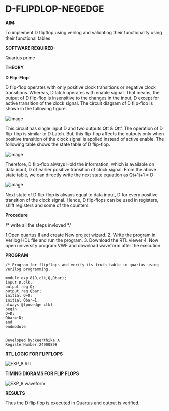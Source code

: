 # D-FLIPDLOP-NEGEDGE

**AIM:**

To implement  D flipflop using verilog and validating their functionality using their functional tables

**SOFTWARE REQUIRED:**

Quartus prime

**THEORY**

**D Flip-Flop**

D flip-flop operates with only positive clock transitions or negative clock transitions. Whereas, D latch operates with enable signal. That means, the output of D flip-flop is insensitive to the changes in the input, D except for active transition of the clock signal. The circuit diagram of D flip-flop is shown in the following figure.

![image](https://github.com/naavaneetha/D-FLIPDLOP-NEGEDGE/assets/154305477/48c81fe8-bc3f-40e7-95e2-519fc155ad51)

This circuit has single input D and two outputs Qtt & Qtt’. The operation of D flip-flop is similar to D Latch. But, this flip-flop affects the outputs only when positive transition of the clock signal is applied instead of active enable. The following table shows the state table of D flip-flop.

![image](https://github.com/naavaneetha/D-FLIPDLOP-NEGEDGE/assets/154305477/e5f3fda7-68ec-4a3a-a0a4-cf6f9cc4ab55)

Therefore, D flip-flop always Hold the information, which is available on data input, D of earlier positive transition of clock signal. From the above state table, we can directly write the next state equation as Qt+1t+1 = D

![image](https://github.com/naavaneetha/D-FLIPDLOP-NEGEDGE/assets/154305477/8592c0d8-2917-4142-91b9-d6c30dd891d2)

Next state of D flip-flop is always equal to data input, D for every positive transition of the clock signal. Hence, D flip-flops can be used in registers, shift registers and some of the counters.

**Procedure**

/* write all the steps invloved */

1.Open quartus II and create New project wizard. 
2. Write the program in Verilog HDL
file and run the program. 
3. Download the RTL viewer
4. Now open university program VWF and download waveform after the execution.


**PROGRAM**
```
/* Program for flipflops and verify its truth table in quartus using Verilog programming.

module exp_8(D,clk,Q,Qbar);
input D,clk;
output reg Q;
output reg Qbar;
initial Q=0;
initial Qbar=1;
always @(posedge clk)
begin
Q=D;
Qbar=~D;
end
endmodule


Developed by:keerthika A
RegisterNumber:24900898

```

**RTL LOGIC FOR FLIPFLOPS**

![EXP_8 RTL](https://github.com/user-attachments/assets/d1dcf184-6e4a-4534-8637-f109b5d12b2f)


**TIMING DIGRAMS FOR FLIP FLOPS**

![EXP_8 waveform](https://github.com/user-attachments/assets/778ed455-59f2-46da-a528-cd2849cc5f38)



**RESULTS**

Thus the D flip flop is executed in Quartus and output is verified.

